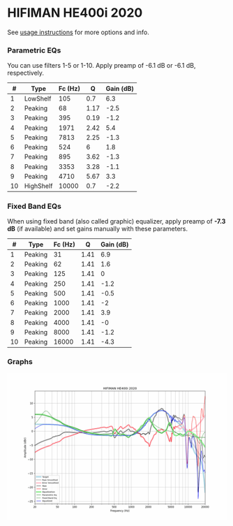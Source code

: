 # HIFIMAN HE400i 2020
See [usage instructions](https://github.com/jaakkopasanen/AutoEq#usage) for more options and info.

### Parametric EQs
You can use filters 1-5 or 1-10. Apply preamp of -6.1 dB or -6.1 dB, respectively.

|   # | Type      |   Fc (Hz) |    Q |   Gain (dB) |
|-----|-----------|-----------|------|-------------|
|   1 | LowShelf  |       105 | 0.7  |         6.3 |
|   2 | Peaking   |        68 | 1.17 |        -2.5 |
|   3 | Peaking   |       395 | 0.19 |        -1.2 |
|   4 | Peaking   |      1971 | 2.42 |         5.4 |
|   5 | Peaking   |      7813 | 2.25 |        -1.3 |
|   6 | Peaking   |       524 | 6    |         1.8 |
|   7 | Peaking   |       895 | 3.62 |        -1.3 |
|   8 | Peaking   |      3353 | 3.28 |        -1.1 |
|   9 | Peaking   |      4710 | 5.67 |         3.3 |
|  10 | HighShelf |     10000 | 0.7  |        -2.2 |

### Fixed Band EQs
When using fixed band (also called graphic) equalizer, apply preamp of **-7.3 dB** (if available) and set gains manually with these parameters.

|   # | Type    |   Fc (Hz) |    Q |   Gain (dB) |
|-----|---------|-----------|------|-------------|
|   1 | Peaking |        31 | 1.41 |         6.9 |
|   2 | Peaking |        62 | 1.41 |         1.6 |
|   3 | Peaking |       125 | 1.41 |         0   |
|   4 | Peaking |       250 | 1.41 |        -1.2 |
|   5 | Peaking |       500 | 1.41 |        -0.5 |
|   6 | Peaking |      1000 | 1.41 |        -2   |
|   7 | Peaking |      2000 | 1.41 |         3.9 |
|   8 | Peaking |      4000 | 1.41 |        -0   |
|   9 | Peaking |      8000 | 1.41 |        -1.2 |
|  10 | Peaking |     16000 | 1.41 |        -4.3 |

### Graphs
![](./HIFIMAN%20HE400i%202020.png)
